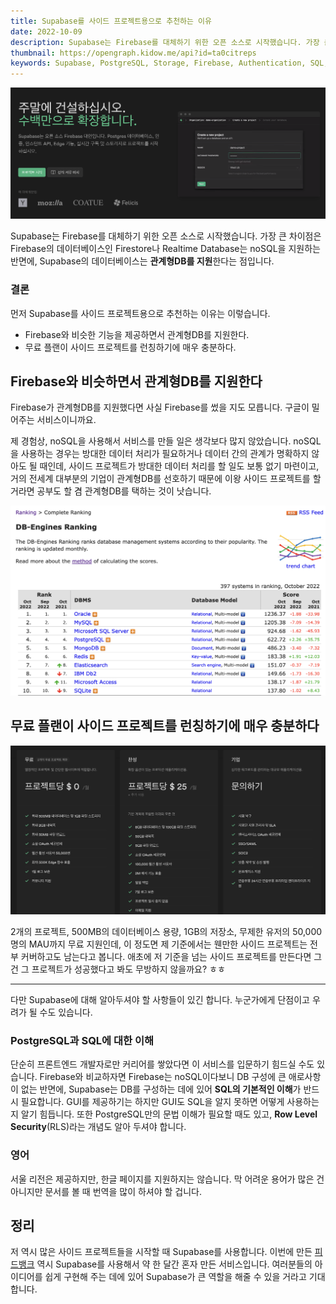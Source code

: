 ```yaml
---
title: Supabase를 사이드 프로젝트용으로 추천하는 이유
date: 2022-10-09
description: Supabase는 Firebase를 대체하기 위한 오픈 소스로 시작했습니다. 가장 큰 차이점은 Firebase의 데이터베이스인 Firestore나 Realtime Database는 noSQL을 지원하는 반면에, Supabase의 데이터베이스는 관계형DB를 지원한다는 점입니다.
thumbnail: https://opengraph.kidow.me/api?id=ta0citreps
keywords: Supabase, PostgreSQL, Storage, Firebase, Authentication, SQL, Database
---
```


![](supabase.png)

Supabase는 Firebase를 대체하기 위한 오픈 소스로 시작했습니다. 가장 큰 차이점은 Firebase의 데이터베이스인 Firestore나 Realtime Database는 noSQL을 지원하는 반면에, Supabase의 데이터베이스는 **관계형DB를 지원**한다는 점입니다.

### 결론

먼저 Supabase를 사이드 프로젝트용으로 추천하는 이유는 이렇습니다.

- Firebase와 비슷한 기능을 제공하면서 관계형DB를 지원한다.
- 무료 플랜이 사이드 프로젝트를 런칭하기에 매우 충분하다.

## Firebase와 비슷하면서 관계형DB를 지원한다

Firebase가 관계형DB를 지원했다면 사실 Firebase를 썼을 지도 모릅니다. 구글이 밀어주는 서비스이니까요.

제 경험상, noSQL을 사용해서 서비스를 만들 일은 생각보다 많지 않았습니다. noSQL을 사용하는 경우는 방대한 데이터 처리가 필요하거나 데이터 간의 관계가 명확하지 않아도 될 때인데, 사이드 프로젝트가 방대한 데이터 처리를 할 일도 보통 없기 마련이고, 거의 전세계 대부분의 기업이 관계형DB를 선호하기 때문에 이왕 사이드 프로젝트를 할거라면 공부도 할 겸 관계형DB를 택하는 것이 낫습니다.

![인기도에 따른 DB 엔진 랭킹. 1~4위는 철밥통이다.](ranking.png)

## 무료 플랜이 사이드 프로젝트를 런칭하기에 매우 충분하다

![Supabase 가격 정책](pricing.png)

2개의 프로젝트, 500MB의 데이터베이스 용량, 1GB의 저장소, 무제한 유저의 50,000명의 MAU까지 무료 지원인데, 이 정도면 제 기준에서는 웬만한 사이드 프로젝트는 전부 커버하고도 남는다고 봅니다. 애초에 저 기준을 넘는 사이드 프로젝트를 만든다면 그건 그 프로젝트가 성공했다고 봐도 무방하지 않을까요? ㅎㅎ

---

다만 Supabase에 대해 알아두셔야 할 사항들이 있긴 합니다. 누군가에게 단점이고 우려가 될 수도 있습니다.

### PostgreSQL과 SQL에 대한 이해

단순히 프론트엔드 개발자로만 커리어를 쌓았다면 이 서비스를 입문하기 힘드실 수도 있습니다. Firebase와 비교하자면 Firebase는 noSQL이다보니 DB 구성에 큰 애로사항이 없는 반면에, Supabase는 DB를 구성하는 데에 있어 **SQL의 기본적인 이해**가 반드시 필요합니다. GUI를 제공하기는 하지만 GUI도 SQL을 알지 못하면 어떻게 사용하는 지 알기 힘듭니다. 또한 PostgreSQL만의 문법 이해가 필요할 때도 있고, **Row Level Security**(RLS)라는 개념도 알아 두셔야 합니다.

### 영어

서울 리전은 제공하지만, 한글 페이지를 지원하지는 않습니다. 막 어려운 용어가 많은 건 아니지만 문서를 볼 때 번역을 많이 하셔야 할 겁니다.

## 정리

저 역시 많은 사이드 프로젝트들을 시작할 때 Supabase를 사용합니다. 이번에 만든 [피드뱅크](https://feedbank.app) 역시 Supabase를 사용해서 약 한 달간 혼자 만든 서비스입니다. 여러분들의 아이디어를 쉽게 구현해 주는 데에 있어 Supabase가 큰 역할을 해줄 수 있을 거라고 기대합니다.
